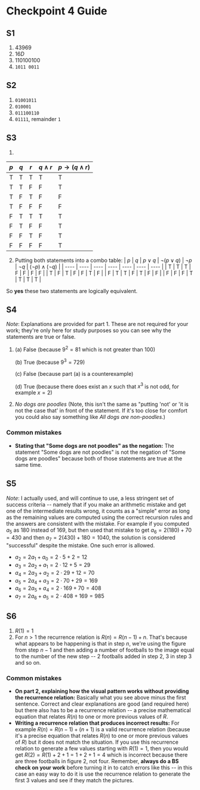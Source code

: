 # Checkpoint 4 Guide 

## S1

1. $43969$
2. $16D$
3. $110100100$
4. `1011 0011`

## S2

1. `01001011`
2. `010001`
3. `011100110`
4. `01111`, remainder `1`

## S3

1.
| $p$ | $q$ | $r$ | $q \wedge r$ | $p \rightarrow (q \wedge r)$ |
| ---- | ---- | ---- | ---- | ---- |
| T | T | T | T | T |
| T | T | F | F | T |
| T | F | T | F | F |
| T | F | F | F | F |
| F | T | T | T | T |
| F | T | F | F | T |
| F | F | T | F | T |
| F | F | F | F | T |


2. Putting both statements into a combo table: 
| $p$ | $q$ | $p \vee q$ | $\neg(p \vee q)$ | $\neg p$ | $\neg q$ | $(\neg p) \wedge (\neg q)$ |
| ---- | ---- | ---- | ---- | ---- | ---- | ---- |
| T | T | T | F | F | F | F |
| T | F | T | F | F | T | F |
| F | T | T | F | T | F | F |
| F | F | F | T | T | T | T |

So **yes** these two statements are logically equivalent. 

## S4 

*Note*: Explanations are provided for part 1. These are not required for your work; they're only here for study purposes so you can see why the statements are true or false. 

1. (a) False (because $9^2 = 81$ which is not greater than 100)

   (b) True (because $9^3 = 729$)

   (c) False (because part (a) is a counterexample)

   (d) True (because there does exist an $x$ such that $x^3$ is not odd, for example $x=2$)

2. *No dogs are poodles*  (Note, this isn't the same as "putting 'not' or 'it is not the case that' in front of the statement. If it's too close for comfort you could also say something like *All dogs are non-poodles*.)

### Common mistakes

- **Stating that "Some dogs are not poodles" as the negation:** The statement "Some dogs are not poodles" is not the negation of "Some dogs are poodles" because both of those statements are true at the same time. 

## S5

*Note*: I actually used, and will continue to use, a less stringent set of success criteria -- namely that if you make an arithmetic mistake and get one of the intermediate results wrong, it counts as a "simple" error as long as the remaining values are computed using the correct recursion rules and the answers are consistent with the mistake. For example if you computed $a_5$ as 180 instead of 169, but then used that mistake to get $a_6 = 2(180) + 70 = 430$ and then $a_7 = 2(430) + 180 = 1040$, the solution is considered "successful" despite the mistake. One such error is allowed. 

- $a_2 = 2a_1 + a_0 = 2 \cdot 5 + 2 = 12$
- $a_3 = 2a_2 + a_1 = 2 \cdot 12 + 5 = 29$ 
- $a_4 = 2a_3 + a_2 = 2 \cdot 29 + 12 = 70$
- $a_5 = 2a_4 + a_3 = 2 \cdot 70 + 29 = 169$  
- $a_6 = 2a_5 + a_4 = 2 \cdot 169 + 70 = 408$
- $a_7 = 2a_6 + a_5 = 2 \cdot 408 + 169 = 985$  


## S6

1. $R(1) = 1$
2. For $n > 1$ the recurrence relation is $R(n) = R(n-1) + n$. That's because what appears to be happening is that in step $n$, we're using the figure from step $n-1$ and then adding a number of footballs to the image equal to the number of the new step -- 2 footballs added in step 2, 3 in step 3 and so on. 

### Common mistakes 

- **On part 2, explaining how the visual pattern works without providing the recurrence relation:** Basically what you see above minus the first sentence. Correct and clear explanations are good (and required here) but there also has to be a recurrence relation -- a precise mathematical equation that relates $R(n)$ to one or more previous values of $R$. 
- **Writing a recurrence relation that produces incorrect results:** For example $R(n) = R(n-1) + (n + 1)$ is a valid recurrence relation (because it's a precise equation that relates $R(n)$ to one or more previous values of $R$) but it does not match the situation. If you use this recurrence relation to generate a few values starting with $R(1) = 1$, then you would get $R(2) = R(1) + 2 + 1 = 1 + 2 + 1 = 4$ which is incorrect because there are three footballs in figure 2, not four. Remember, **always do a BS check on your work** before turning it in to catch errors like this -- in this case an easy way to do it is use the recurrence relation to generate the first 3 values and see if they match the pictures. 